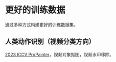 # 更好的训练数据
通过多种方式构建更好的训练数据集。

## 人类动作识别（视频分类方向）
[2023 ICCV ProPainter](https://github.com/sczhou/ProPainter)，视频对象抠图，视频水印移除。





